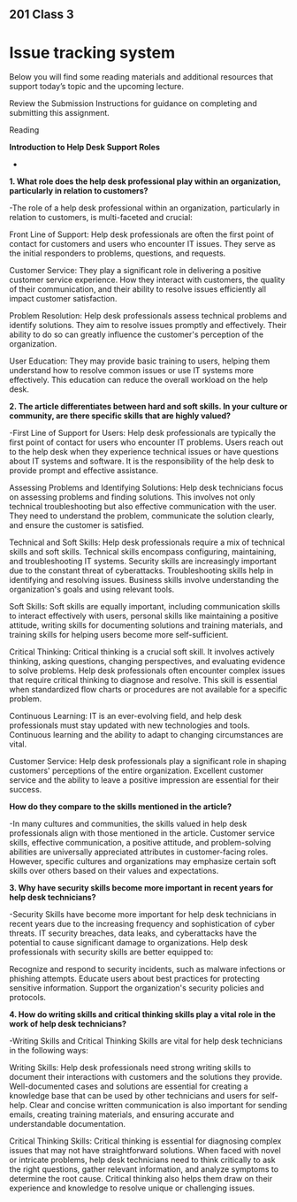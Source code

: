 ## 201 Class 3
# Issue tracking system

Below you will find some reading materials and additional resources that support today’s topic and the upcoming lecture.

Review the Submission Instructions for guidance on completing and submitting this assignment.

Reading

**Introduction to Help Desk Support Roles**

-
**1. What role does the help desk professional play within an organization, particularly in relation to customers?**

-The role of a help desk professional within an organization, particularly in relation to customers, is multi-faceted and crucial:

Front Line of Support: Help desk professionals are often the first point of contact for customers and users who encounter IT issues. They serve as the initial responders to problems, questions, and requests.

Customer Service: They play a significant role in delivering a positive customer service experience. How they interact with customers, the quality of their communication, and their ability to resolve issues efficiently all impact customer satisfaction.

Problem Resolution: Help desk professionals assess technical problems and identify solutions. They aim to resolve issues promptly and effectively. Their ability to do so can greatly influence the customer's perception of the organization.

User Education: They may provide basic training to users, helping them understand how to resolve common issues or use IT systems more effectively. This education can reduce the overall workload on the help desk.


**2. The article differentiates between hard and soft skills. In your culture or community, are there specific skills that are highly valued?**

-First Line of Support for Users: Help desk professionals are typically the first point of contact for users who encounter IT problems. Users reach out to the help desk when they experience technical issues or have questions about IT systems and software. It is the responsibility of the help desk to provide prompt and effective assistance.

Assessing Problems and Identifying Solutions: Help desk technicians focus on assessing problems and finding solutions. This involves not only technical troubleshooting but also effective communication with the user. They need to understand the problem, communicate the solution clearly, and ensure the customer is satisfied.

Technical and Soft Skills: Help desk professionals require a mix of technical skills and soft skills. Technical skills encompass configuring, maintaining, and troubleshooting IT systems. Security skills are increasingly important due to the constant threat of cyberattacks. Troubleshooting skills help in identifying and resolving issues. Business skills involve understanding the organization's goals and using relevant tools.

Soft Skills: Soft skills are equally important, including communication skills to interact effectively with users, personal skills like maintaining a positive attitude, writing skills for documenting solutions and training materials, and training skills for helping users become more self-sufficient.

Critical Thinking: Critical thinking is a crucial soft skill. It involves actively thinking, asking questions, changing perspectives, and evaluating evidence to solve problems. Help desk professionals often encounter complex issues that require critical thinking to diagnose and resolve. This skill is essential when standardized flow charts or procedures are not available for a specific problem.

Continuous Learning: IT is an ever-evolving field, and help desk professionals must stay updated with new technologies and tools. Continuous learning and the ability to adapt to changing circumstances are vital.

Customer Service: Help desk professionals play a significant role in shaping customers' perceptions of the entire organization. Excellent customer service and the ability to leave a positive impression are essential for their success.

**How do they compare to the skills mentioned in the article?**

-In many cultures and communities, the skills valued in help desk professionals align with those mentioned in the article. Customer service skills, effective communication, a positive attitude, and problem-solving abilities are universally appreciated attributes in customer-facing roles. However, specific cultures and organizations may emphasize certain soft skills over others based on their values and expectations.

**3. Why have security skills become more important in recent years for help desk technicians?**

-Security Skills have become more important for help desk technicians in recent years due to the increasing frequency and sophistication of cyber threats. IT security breaches, data leaks, and cyberattacks have the potential to cause significant damage to organizations. Help desk professionals with security skills are better equipped to:

Recognize and respond to security incidents, such as malware infections or phishing attempts.
Educate users about best practices for protecting sensitive information.
Support the organization's security policies and protocols.

**4. How do writing skills and critical thinking skills play a vital role in the work of help desk technicians?**

-Writing Skills and Critical Thinking Skills are vital for help desk technicians in the following ways:

Writing Skills: Help desk professionals need strong writing skills to document their interactions with customers and the solutions they provide. Well-documented cases and solutions are essential for creating a knowledge base that can be used by other technicians and users for self-help. Clear and concise written communication is also important for sending emails, creating training materials, and ensuring accurate and understandable documentation.

Critical Thinking Skills: Critical thinking is essential for diagnosing complex issues that may not have straightforward solutions. When faced with novel or intricate problems, help desk technicians need to think critically to ask the right questions, gather relevant information, and analyze symptoms to determine the root cause. Critical thinking also helps them draw on their experience and knowledge to resolve unique or challenging issues.


